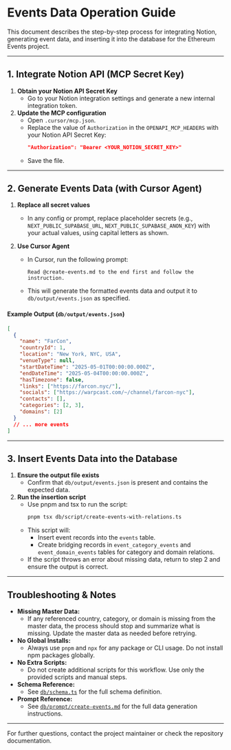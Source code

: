 # Events Data Operation Guide

This document describes the step-by-step process for integrating Notion, generating event data, and inserting it into the database for the Ethereum Events project.

---

## 1. Integrate Notion API (MCP Secret Key)

1. **Obtain your Notion API Secret Key**
   - Go to your Notion integration settings and generate a new internal integration token.
2. **Update the MCP configuration**
   - Open `.cursor/mcp.json`.
   - Replace the value of `Authorization` in the `OPENAPI_MCP_HEADERS` with your Notion API Secret Key:
     ```json
     "Authorization": "Bearer <YOUR_NOTION_SECRET_KEY>"
     ```
   - Save the file.

---

## 2. Generate Events Data (with Cursor Agent)

1. **Replace all secret values**

   - In any config or prompt, replace placeholder secrets (e.g., `NEXT_PUBLIC_SUPABASE_URL`, `NEXT_PUBLIC_SUPABASE_ANON_KEY`) with your actual values, using capital letters as shown.

2. **Use Cursor Agent**

   - In Cursor, run the following prompt:

     ```
     Read @create-events.md to the end first and follow the instruction.
     ```

   - This will generate the formatted events data and output it to `db/output/events.json` as specified.

#### Example Output (`db/output/events.json`)

```json
[
  {
    "name": "FarCon",
    "countryId": 1,
    "location": "New York, NYC, USA",
    "venueType": null,
    "startDateTime": "2025-05-01T00:00:00.000Z",
    "endDateTime": "2025-05-04T00:00:00.000Z",
    "hasTimezone": false,
    "links": ["https://farcon.nyc/"],
    "socials": ["https://warpcast.com/~/channel/farcon-nyc"],
    "contacts": [],
    "categories": [2, 3],
    "domains": [2]
  }
  // ... more events
]
```

---

## 3. Insert Events Data into the Database

1. **Ensure the output file exists**
   - Confirm that `db/output/events.json` is present and contains the expected data.
2. **Run the insertion script**
   - Use pnpm and tsx to run the script:
     ```sh
     pnpm tsx db/script/create-events-with-relations.ts
     ```
   - This script will:
     - Insert event records into the `events` table.
     - Create bridging records in `event_category_events` and `event_domain_events` tables for category and domain relations.
   - If the script throws an error about missing data, return to step 2 and ensure the output is correct.

---

## Troubleshooting & Notes

- **Missing Master Data:**
  - If any referenced country, category, or domain is missing from the master data, the process should stop and summarize what is missing. Update the master data as needed before retrying.
- **No Global Installs:**
  - Always use `pnpm` and `npx` for any package or CLI usage. Do not install npm packages globally.
- **No Extra Scripts:**
  - Do not create additional scripts for this workflow. Use only the provided scripts and manual steps.
- **Schema Reference:**
  - See [`db/schema.ts`](../db/schema.ts) for the full schema definition.
- **Prompt Reference:**
  - See [`db/prompt/create-events.md`](../db/prompt/create-events.md) for the full data generation instructions.

---

For further questions, contact the project maintainer or check the repository documentation.
